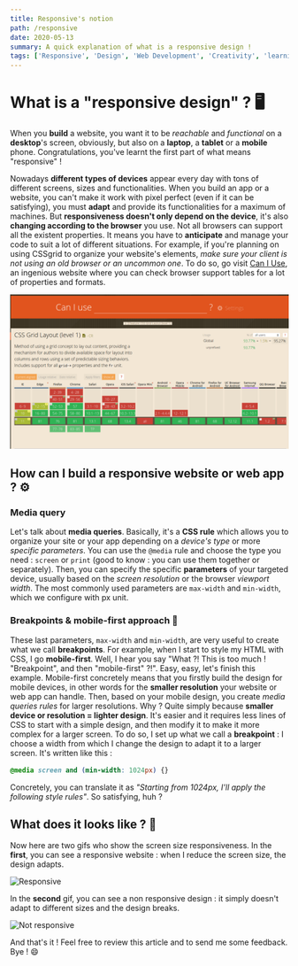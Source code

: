 ```yaml
---
title: Responsive's notion
path: /responsive
date: 2020-05-13
summary: A quick explanation of what is a responsive design !
tags: ['Responsive', 'Design', 'Web Development', 'Creativity', 'learning']
---
```


# What is a "responsive design" ? 🖥

When you **build** a website, you want it to be _reachable_ and _functional_ on a **desktop**'s screen, obviously, but also on a **laptop**, a **tablet** or a **mobile** phone. Congratulations, you've learnt the first part of what means "responsive" !

Nowadays **different types of devices** appear every day with tons of different screens, sizes and functionalities. When you build an app or a website, you can't make it work with pixel perfect (even if it can be satisfying), you must **adapt** and provide its functionalities for a maximum of machines. But **responsiveness doesn't only depend on the device**, it's also **changing according to the browser** you use. Not all browsers can support all the existent properties. It means you have to **anticipate** and manage your code to suit a lot of different situations. For example, if you're planning on using CSSgrid to organize your website's elements, _make sure your client is not using an old browser or an uncommon one_. To do so, go visit [Can I Use](https://caniuse.com/), an ingenious website where you can check browser support tables for a lot of properties and formats.

![Can I Use CSSgrid](./images/05_1_five_article_picture.png)

## How can I build a responsive website or web app ? ⚙️

### Media query

Let's talk about **media queries**. Basically, it's a **CSS rule** which allows you to organize your site or your app depending on a _device's type_ or more _specific parameters_. You can use the `@media` rule and choose the type you need : `screen` or `print` (good to know : you can use them together or separately). Then, you can specify the specific **parameters** of your targeted device, usually based on the _screen resolution_ or the browser _viewport width_. The most commonly used parameters are `max-width` and `min-width`, which we configure with px unit.

### Breakpoints & mobile-first approach 📱

These last parameters, `max-width` and `min-width`, are very useful to create what we call **breakpoints**. For example, when I start to style my HTML with CSS, I go **mobile-first**. Well, I hear you say "What ?! This is too much ! "Breakpoint", and then "mobile-first" ?!". Easy, easy, let's finish this example. Mobile-first concretely means that you firstly build the design for mobile devices, in other words for the **smaller resolution** your website or web app can handle. Then, based on your mobile design, you create _media queries rules_ for larger resolutions. Why ? Quite simply because **smaller device or resolution = lighter design**. It's easier and it requires less lines of CSS to start with a simple design, and then modify it to make it more complex for a larger screen. To do so, I set up what we call a **breakpoint** : I choose a width from which I change the design to adapt it to a larger screen. It's written like this :

``` css
@media screen and (min-width: 1024px) {}
```

Concretely, you can translate it as _"Starting from 1024px, I'll apply the following style rules"_. So satisfying, huh ?

## What does it looks like ? 👀

Now here are two gifs who show the screen size responsiveness. In the **first**, you can see a responsive website : when I reduce the screen size, the design adapts.

![Responsive](./images/05_responsive-url-shortening.gif)

In the **second** gif, you can see a non responsive design : it simply doesn't adapt to different sizes and the design breaks.

![Not responsive](./images/05_not-really-responsive.gif)

And that's it ! Feel free to review this article and to send me some feedback. Bye ! 😄
